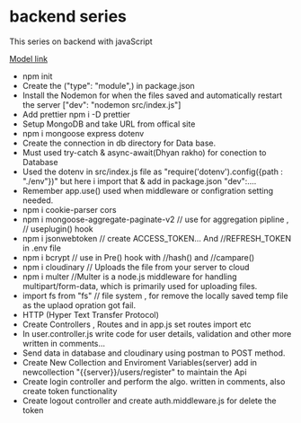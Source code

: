 # backend series

This series on backend with javaScript

[Model link](https://app.eraser.io/workspace/YtPqZ1VogxGy1jzIDkzj)

- npm init
- Create the ("type": "module",) in package.json
- Install the Nodemon for when the files saved and automatically restart the server ["dev": "nodemon src/index.js"]
- Add prettier npm i -D prettier
- Setup MongoDB and take URL from offical site
- npm i mongoose express dotenv
- Create the connection in db directory for Data base.
- Must used try-catch & async-await(Dhyan rakho) for conection to Database
- Used the dotenv in src/index.js file as "require('dotenv').config({path : "./env"})" but here i import that & add in package.json "dev":....
- Remember app.use() used when middleware or configration setting needed.
- npm i cookie-parser cors 
- npm i mongoose-aggregate-paginate-v2      // use for aggregation pipline , // useplugin() hook
- npm i jsonwebtoken   // create ACCESS_TOKEN...   And   //REFRESH_TOKEN in .env file
- npm i bcrypt        // use in Pre() hook with //hash() and //campare()  
- npm i cloudinary     // Uploads the file from your server to cloud
- npm i multer   //Multer is a node.js middleware for handling multipart/form-data, which is primarily used for uploading files.
- import fs from "fs"    // file system , for remove the locally saved temp file as the uplaod opration got fail.
- HTTP (Hyper Text Transfer Protocol) 
- Create Controllers , Routes and in app.js set routes import etc
- In user.controller.js write code for user details, validation and other more written in comments... 
- Send data in database and cloudinary using postman to POST method. 
- Create New Collection and Enviroment Variables(server) add in newcollection "{{server}}/users/register" to maintain the Api
- Create login controller and perform the algo. written in comments, also create token functionality
- Create logout controller and create auth.middleware.js for delete the token